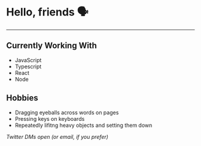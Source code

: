 # Hello, friends 🗣
___

## Currently Working With
- JavaScript
- Typescript
- React
- Node

## Hobbies
- Dragging eyeballs across words on pages
- Pressing keys on keyboards
- Repeatedly lifitng heavy objects and setting them down

*Twitter DMs open (or email, if you prefer)*
